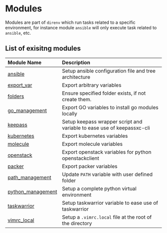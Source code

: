 # Modules

Modules are part of `direnv` which run tasks related to a specific
environment, for instance module `ansible` will only execute task related to
`ansible`, etc.

## List of exisitng modules

<center>

| Module Name | Description |
| :---------- | :---------- |
| [ansible](ansible.md) | Setup ansible configuration file and tree architecture |
| [export_var](export_var.md) | Export arbitrary variables |
| [folders](folders.md) | Ensure specified folder exists, if not create them. |
| [go_management](go_management.md) | Export GO variables to install go modules locally |
| [keepass](keepass.md) | Setup keepass wrapper script and variable to ease use of keepassxc-cli |
| [kubernetes](kubernetes.md) | Export kubernetes variables |
| [molecule](molecule.md) | Export molecule variables |
| [openstack](openstack.md) | Export openstack variables for python openstackclient |
| [packer](packer.md) | Export packer variables |
| [path_management](path_management.md) | Update `PATH` variable with user defined folder |
| [python_management](python_management.md) | Setup a complete python virtual environment |
| [taskwarrior](taskwarrior.md) | Setup taskwarrior variable to ease use of taskwarrior |
| [vimrc_local](vimrc_local.md) | Setup a `.vimrc.local` file at the root of the directory |

</center>
